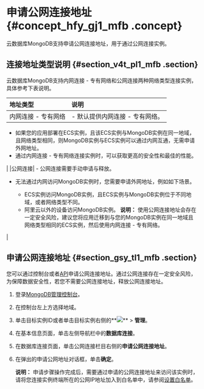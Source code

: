 # 申请公网连接地址 {#concept_hfy_gj1_mfb .concept}

云数据库MongoDB支持申请公网连接地址，用于通过公网连接实例。

## 连接地址类型说明 {#section_v4t_pl1_mfb .section}

云数据库MongoDB支持内网连接 - 专有网络和公网连接两种网络类型连接实例，具体参考下表说明。

|地址类型|说明|
|:---|:-|
|内网连接 - 专有网络| -   默认提供内网连接 - 专有网络。
-   如果您的应用部署在ECS实例，且该ECS实例与MongoDB实例在同一地域，且网络类型相同，则MongoDB实例与ECS实例可以通过内网互通，无需申请外网地址。
-   通过内网连接 - 专有网络连接实例时，可以获取更高的安全性和最佳的性能。

 |
|公网连接| -   公网连接需要手动申请与释放。
-   无法通过内网访问MongoDB实例时，您需要申请外网地址，例如如下场景。

    -   ECS实例访问MongoDB实例，且ECS实例与MongoDB实例位于不同地域，或者网络类型不同。
    -   阿里云以外的设备访问MongoDB实例。
**说明：** 使用公网连接地址会存在一定安全风险，建议您将应用迁移到与您的MongoDB实例在同一地域且网络类型相同的ECS实例，然后使用内网连接 - 专有网络。


 |

## 申请公网连接地址 {#section_gsy_tl1_mfb .section}

您可以通过控制台或者[API](https://help.aliyun.com/document_detail/67602.html)申请公网连接地址。通过公网连接存在一定安全风险，为保障数据安全性，若您不需要公网连接地址，释放公网连接地址。

1.  登录[MongoDB管理控制台](https://mongodb.console.aliyun.com/)。
2.  在控制台左上方选择地域。
3.  单击目标实例ID或者单击目标实例右侧的**![](http://static-aliyun-doc.oss-cn-hangzhou.aliyuncs.com/assets/img/6660/153973925813206_zh-CN.png)** \> **管理**。
4.  在基本信息页面，单击左侧导航栏中的**数据库连接**。
5.  在数据库连接页面，单击公网连接栏目右侧的**申请公网连接地址**。
6.  在弹出的申请公网地址对话框，单击**确定**。

    **说明：** 申请步骤操作完成后，需要通过申请的公网连接地址来访问该实例时，请将您连接实例终端所在的公网IP地址加入到白名单中，请参阅[设置白名单](cn.zh-CN/单节点快速入门/设置白名单.md)。


